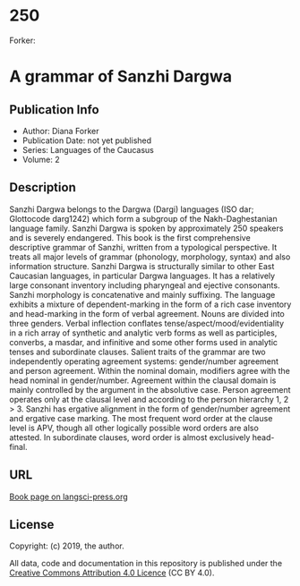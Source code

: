 # 250
Forker: 


# A grammar of Sanzhi Dargwa

## Publication Info

- Author: Diana Forker
- Publication Date: not yet published
- Series: Languages of the Caucasus 
- Volume: 2

## Description
Sanzhi Dargwa belongs to the Dargwa (Dargi) languages (ISO dar; Glottocode darg1242) which form a subgroup of the Nakh-Daghestanian language family. Sanzhi Dargwa is spoken by approximately 250 speakers and is severely endangered. This book is the first comprehensive descriptive grammar of Sanzhi, written from a typological perspective. It treats all major levels of grammar (phonology, morphology, syntax) and also information structure. Sanzhi Dargwa is structurally similar to other East Caucasian languages, in particular Dargwa languages. It has a relatively large consonant inventory including pharyngeal and ejective consonants. Sanzhi morphology is concatenative and mainly suffixing. The language exhibits a mixture of dependent-marking in the form of a rich case inventory and head-marking in the form of verbal agreement. Nouns are divided into three genders. Verbal inflection conflates tense/aspect/mood/evidentiality in a rich array of synthetic and analytic verb forms as well as participles, converbs, a masdar, and infinitive and some other forms used in analytic tenses and subordinate clauses. Salient traits of the grammar are two independently operating agreement systems: gender/number agreement and person agreement. Within the nominal domain, modifiers agree with the head nominal in gender/number. Agreement within the clausal domain is mainly controlled by the argument in the absolutive case. Person agreement operates only at the clausal level and according to the person hierarchy 1, 2 > 3. Sanzhi has ergative alignment in the form of gender/number agreement and ergative case marking. The most frequent word order at the clause level is APV, though all other logically possible word orders are also attested. In subordinate clauses, word order is almost exclusively head-final.

## URL

[Book page on langsci-press.org](http://langsci-press.org/catalog/book/250)

## License

Copyright: (c) 2019, the author.

All data, code and documentation in this repository is published under the
[Creative Commons Attribution 4.0 Licence](http://creativecommons.org/licenses/by/4.0/)
(CC BY 4.0).
